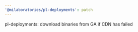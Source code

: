 ```yaml
---
'@milaboratories/pl-deployments': patch
---
```


pl-deployments: download binaries from GA if CDN has failed
